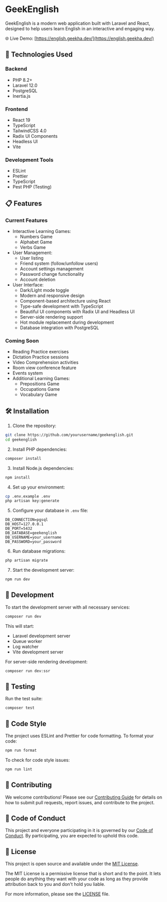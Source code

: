 # GeekEnglish

GeekEnglish is a modern web application built with Laravel and React, designed to help users learn English in an interactive and engaging way.

🌐 Live Demo: [https://english.geekha.dev/](https://english.geekha.dev/)

## 🚀 Technologies Used

### Backend
- PHP 8.2+
- Laravel 12.0
- PostgreSQL
- Inertia.js

### Frontend
- React 19
- TypeScript
- TailwindCSS 4.0
- Radix UI Components
- Headless UI
- Vite

### Development Tools
- ESLint
- Prettier
- TypeScript
- Pest PHP (Testing)

## 📋 Features

### Current Features
- Interactive Learning Games:
  - Numbers Game
  - Alphabet Game
  - Verbs Game
- User Management:
  - User listing
  - Friend system (follow/unfollow users)
  - Account settings management
  - Password change functionality
  - Account deletion
- User Interface:
  - Dark/Light mode toggle
  - Modern and responsive design
  - Component-based architecture using React
  - Type-safe development with TypeScript
  - Beautiful UI components with Radix UI and Headless UI
  - Server-side rendering support
  - Hot module replacement during development
  - Database integration with PostgreSQL

### Coming Soon
- Reading Practice exercises
- Dictation Practice sessions
- Video Comprehension activities
- Room view conference feature
- Events system
- Additional Learning Games:
  - Prepositions Game
  - Occupations Game
  - Vocabulary Game

## 🛠️ Installation

1. Clone the repository:
```bash
git clone https://github.com/yourusername/geekenglish.git
cd geekenglish
```

2. Install PHP dependencies:
```bash
composer install
```

3. Install Node.js dependencies:
```bash
npm install
```

4. Set up your environment:
```bash
cp .env.example .env
php artisan key:generate
```

5. Configure your database in `.env` file:
```
DB_CONNECTION=pgsql
DB_HOST=127.0.0.1
DB_PORT=5432
DB_DATABASE=geekenglish
DB_USERNAME=your_username
DB_PASSWORD=your_password
```

6. Run database migrations:
```bash
php artisan migrate
```

7. Start the development server:
```bash
npm run dev
```

## 🚀 Development

To start the development server with all necessary services:

```bash
composer run dev
```

This will start:
- Laravel development server
- Queue worker
- Log watcher
- Vite development server

For server-side rendering development:

```bash
composer run dev:ssr
```

## 🧪 Testing

Run the test suite:

```bash
composer test
```

## 📝 Code Style

The project uses ESLint and Prettier for code formatting. To format your code:

```bash
npm run format
```

To check for code style issues:

```bash
npm run lint
```

## 🤝 Contributing

We welcome contributions! Please see our [Contributing Guide](CONTRIBUTING.md) for details on how to submit pull requests, report issues, and contribute to the project.

## 📜 Code of Conduct

This project and everyone participating in it is governed by our [Code of Conduct](CODE_OF_CONDUCT.md). By participating, you are expected to uphold this code.

## 📄 License

This project is open source and available under the [MIT License](LICENSE).

The MIT License is a permissive license that is short and to the point. It lets people do anything they want with your code as long as they provide attribution back to you and don't hold you liable.

For more information, please see the [LICENSE](LICENSE) file. 
